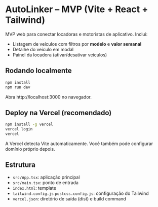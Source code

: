 
# AutoLinker – MVP (Vite + React + Tailwind)

MVP web para conectar locadoras e motoristas de aplicativo. Inclui:
- Listagem de veículos com filtros por **modelo** e **valor semanal**
- Detalhe do veículo em modal
- Painel da locadora (ativar/desativar veículos)

## Rodando localmente

```bash
npm install
npm run dev
```
Abra http://localhost:3000 no navegador.

## Deploy na Vercel (recomendado)

```bash
npm install -g vercel
vercel login
vercel
```

A Vercel detecta Vite automaticamente. Você também pode configurar domínio próprio depois.

## Estrutura

- `src/App.tsx`: aplicação principal
- `src/main.tsx`: ponto de entrada
- `index.html`: template
- `tailwind.config.js` `postcss.config.js`: configuração do Tailwind
- `vercel.json`: diretório de saída (dist) e build command
